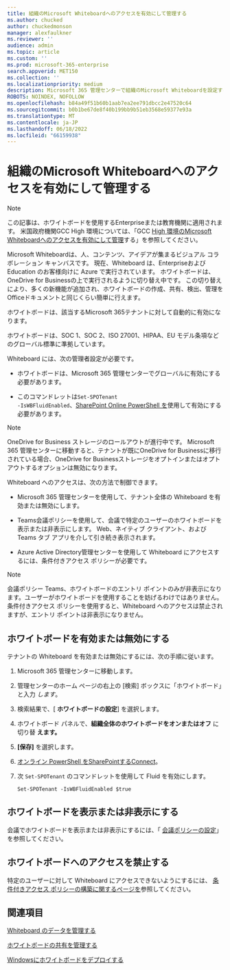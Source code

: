 ```yaml
---
title: 組織のMicrosoft Whiteboardへのアクセスを有効にして管理する
ms.author: chucked
author: chuckedmonson
manager: alexfaulkner
ms.reviewer: ''
audience: admin
ms.topic: article
ms.custom: ''
ms.prod: microsoft-365-enterprise
search.appverid: MET150
ms.collection: ''
ms.localizationpriority: medium
description: Microsoft 365 管理センターで組織のMicrosoft Whiteboardを設定する方法について説明します。
ROBOTS: NOINDEX, NOFOLLOW
ms.openlocfilehash: b84a49f51b60b1aab7ea2ee791dbcc2e47520c64
ms.sourcegitcommit: b0b1be67de8f40b199bb9b51eb3568e59377e93a
ms.translationtype: MT
ms.contentlocale: ja-JP
ms.lasthandoff: 06/18/2022
ms.locfileid: "66159938"
---
```

# <a name="enable-and-manage-access-to-microsoft-whiteboard-for-your-organization"></a>組織のMicrosoft Whiteboardへのアクセスを有効にして管理する

>[!NOTE]
> この記事は、ホワイトボードを使用するEnterpriseまたは教育機関に適用されます。 米国政府機関GCC High 環境については、「GCC [High 環境のMicrosoft Whiteboardへのアクセスを有効にして管理](enable-whiteboard-access-gcc-high.md)する」を参照してください。

Microsoft Whiteboardは、人、コンテンツ、アイデアが集まるビジュアル コラボレーション キャンバスです。 現在、Whiteboard は、Enterpriseおよび Education のお客様向けに Azure で実行されています。 ホワイトボードは、OneDrive for Businessの上で実行されるように切り替え中です。 この切り替えにより、多くの新機能が追加され、ホワイトボードの作成、共有、検出、管理をOfficeドキュメントと同じくらい簡単に行えます。

ホワイトボードは、該当するMicrosoft 365テナントに対して自動的に有効になります。 

ホワイトボードは、SOC 1、SOC 2、ISO 27001、HIPAA、EU モデル条項などのグローバル標準に準拠しています。 

Whiteboard には、次の管理者設定が必要です。

- ホワイトボードは、Microsoft 365 管理センターでグローバルに有効にする必要があります。

- このコマンドレットは<code>Set-SPOTenant -IsWBFluidEnabled</code>、[SharePoint Online PowerShell を](/powershell/sharepoint/sharepoint-online/connect-sharepoint-online)使用して有効にする必要があります。

>[!NOTE]
> OneDrive for Business ストレージのロールアウトが進行中です。 Microsoft 365 管理センターに移動すると、テナントが既にOneDrive for Businessに移行されている場合、OneDrive for Businessストレージをオプトインまたはオプトアウトするオプションは無効になります。

Whiteboard へのアクセスは、次の方法で制御できます。

- Microsoft 365 管理センターを使用して、テナント全体の Whiteboard を有効または無効にします。

- Teams会議ポリシーを使用して、会議で特定のユーザーのホワイトボードを表示または非表示にします。 Web、ネイティブ クライアント、およびTeams タブ アプリを介して引き続き表示されます。

- Azure Active Directory管理センターを使用して Whiteboard にアクセスするには、条件付きアクセス ポリシーが必要です。

>[!NOTE]
> 会議ポリシー Teams、ホワイトボードのエントリ ポイントのみが非表示になります。ユーザーがホワイトボードを使用することを妨げるわけではありません。 条件付きアクセス ポリシーを使用すると、Whiteboard へのアクセスは禁止されますが、エントリ ポイントは非表示になりません。

## <a name="enable-or-disable-whiteboard"></a>ホワイトボードを有効または無効にする

テナントの Whiteboard を有効または無効にするには、次の手順に従います。

1. Microsoft 365 管理センターに移動します。

2. 管理センターのホーム ページの右上の [検索] ボックスに「ホワイトボード」と入力 *します*。

3. 検索結果で、[ **ホワイトボードの設定**] を選択します。

4. ホワイトボード パネルで、**組織全体のホワイトボードをオンまたはオフ** に切り替 **えます。**

5. **[保存]** を選択します。

6. [オンライン PowerShell をSharePointするConnect](/powershell/sharepoint/sharepoint-online/connect-sharepoint-online)。

7. 次 <code>Set-SPOTenant</code> のコマンドレットを使用して Fluid を有効にします。

   <pre><code class="lang-powershell">Set-SPOTenant -IsWBFluidEnabled $true</code></pre>
 
## <a name="show-or-hide-whiteboard"></a>ホワイトボードを表示または非表示にする

会議でホワイトボードを表示または非表示にするには、「 [会議ポリシーの設定](/microsoftteams/meeting-policies-content-sharing)」を参照してください。 

## <a name="prevent-access-to-whiteboard"></a>ホワイトボードへのアクセスを禁止する

特定のユーザーに対して Whiteboard にアクセスできないようにするには、 [条件付きアクセス ポリシーの構築に関するページを](/azure/active-directory/conditional-access/concept-conditional-access-policies)参照してください。

## <a name="see-also"></a>関連項目

[Whiteboard のデータを管理する](manage-data-organizations.md)

[ホワイトボードの共有を管理する](manage-sharing-organizations.md)

[Windowsにホワイトボードをデプロイする](deploy-on-windows-organizations.md)

